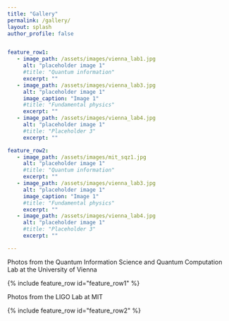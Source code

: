 ```yaml
---
title: "Gallery"
permalink: /gallery/
layout: splash
author_profile: false


feature_row1:
   - image_path: /assets/images/vienna_lab1.jpg
     alt: "placeholder image 1"
     #title: "Quantum information"
     excerpt: ""
   - image_path: /assets/images/vienna_lab3.jpg
     alt: "placeholder image 1"
     image_caption: "Image 1"
     #title: "Fundamental physics"
     excerpt: ""
   - image_path: /assets/images/vienna_lab4.jpg
     alt: "placeholder image 1"
     #title: "Placeholder 3"
     excerpt: ""

feature_row2:
   - image_path: /assets/images/mit_sqz1.jpg
     alt: "placeholder image 1"
     #title: "Quantum information"
     excerpt: ""
   - image_path: /assets/images/vienna_lab3.jpg
     alt: "placeholder image 1"
     image_caption: "Image 1"
     #title: "Fundamental physics"
     excerpt: ""
   - image_path: /assets/images/vienna_lab4.jpg
     alt: "placeholder image 1"
     #title: "Placeholder 3"
     excerpt: ""

---
```


Photos from the Quantum Information Science and Quantum Computation Lab at the University of Vienna

{% include feature_row id="feature_row1" %}

Photos from the LIGO Lab at MIT

{% include feature_row id="feature_row2" %}
